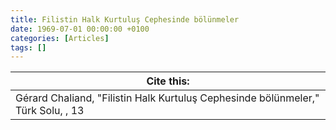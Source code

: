 ```yaml
---
title: Filistin Halk Kurtuluş Cephesinde bölünmeler
date: 1969-07-01 00:00:00 +0100
categories: [Articles]
tags: []
---
```




| Cite this:   |
|--------|
| Gérard Chaliand, "Filistin Halk Kurtuluş Cephesinde bölünmeler," Türk Solu, , 13 

